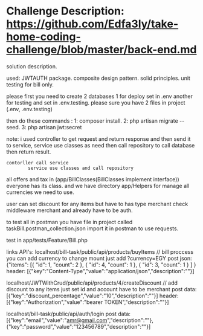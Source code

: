 # Challenge Description: https://github.com/Edfa3ly/take-home-coding-challenge/blob/master/back-end.md

solution description.

used:
JWTAUTH package.
composite design pattern.
solid principles.
unit testing for bill only.

please first you need to create 2 databases 1 for deploy set in .env another for testing and
 set in .env.testing.
 please sure you have 2 files in project (.env, .env.testing)
 
 then do these commands :
 1: composer install.
 2: php artisan migrate --seed.
 3: php artisan jwt:secret

note:
    i used controller to get request and return response and then send it to service, 
    service use classes as need then call repository to call database
     then return result.
     
    contorller call service 
            service use classes and call repository
            
all offers and tax in (app/BillClasses(BillClasses implement interface)) everyone has its class.
and we have directory app/Helpers for manage all currencies we need to use.

 user can set discount for any items but have to has type merchant check middleware merchant and already
 have to be auth.
 
 to test all in postman you have file in project called taskBill.postman_collection.json import it 
in postman to use requests.
 
 test in app/tests/Feature/Bill.php
 
 
 links API's:
 localhost/bill-task/public/api/products/buyItems // bill proccess you can add currency to change mount just add ?currency=EGY
 post json: {"items": [{
            			"id": 1,
            			"count": 2
            		},
            		{
            			"id": 4,
            			"count": 1
            		},
            		{
            			"id": 3,
            			"count": 1
            		}
            	]
            }
 header: [{"key":"Content-Type","value":"application/json","description":""}]
 
 
localhost/JWTWithCrud/public/api/products/4/createDiscount // add discount to any items just set id and account have to be merchant
post data: [{"key":"discount_percentage","value":"10","description":""}]
header: [{"key":"Authorization","value":"bearer TOKEN","description":""}]

localhost/bill-task/public/api/auth/login
post data: [{"key":"email","value":"amr@gmail.com","description":""},{"key":"password","value":"123456789","description":""}]
